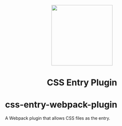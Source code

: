 <div align="center">
  <a href="https://github.com/webpack/webpack">
    <img width="200" height="200"
      src="https://webpack.js.org/assets/icon-square-big.svg">
  </a>
  <h1>CSS Entry Plugin</h1>
</div>

# css-entry-webpack-plugin
A Webpack plugin that allows CSS files as the entry.
